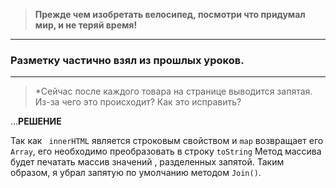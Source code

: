 > **Прежде чем изобретать велосипед, посмотри что придумал мир, и не теряй время!**  
***

### Разметку частично взял из прошлых уроков.
***
>*Сейчас после каждого товара на странице выводится запятая. Из-за чего это происходит? Как это исправить?

...**РЕШЕНИЕ**

Так как ` innerHTML` является строковым свойством и `map` возвращает его `Array`, его необходимо преобразовать в строку `toString` Метод массива будет печатать массив значений , разделенных запятой. Таким образом, я убрал запятую по умолчанию методом `Join()`.